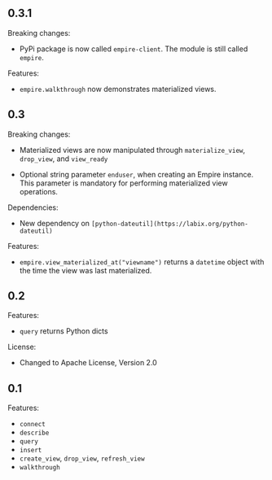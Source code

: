 ## 0.3.1

Breaking changes:

  - PyPi package is now called `empire-client`. The module is still
  called `empire`.

Features:

  - `empire.walkthrough` now demonstrates materialized views.

## 0.3

Breaking changes:

  - Materialized views are now manipulated through `materialize_view`,
  `drop_view`, and `view_ready`

  - Optional string parameter `enduser`, when creating an Empire
  instance. This parameter is mandatory for performing materialized
  view operations.

Dependencies:

  - New dependency on `[python-dateutil](https://labix.org/python-dateutil)`

Features:

  - `empire.view_materialized_at("viewname")` returns a `datetime`
  object with the time the view was last materialized.

## 0.2

Features:

  - `query` returns Python dicts

License:

  - Changed to Apache License, Version 2.0

## 0.1

Features:

  - `connect`
  - `describe`
  - `query`
  - `insert`
  - `create_view`, `drop_view`, `refresh_view`
  - `walkthrough`
